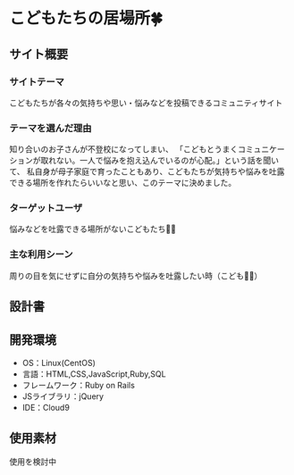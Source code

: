 # こどもたちの居場所🍀

## サイト概要
### サイトテーマ
こどもたちが各々の気持ちや思い・悩みなどを投稿できるコミュニティサイト


### テーマを選んだ理由
知り合いのお子さんが不登校になってしまい、
「こどもとうまくコミュニケーションが取れない。一人で悩みを抱え込んでいるのが心配。」という話を聞いて、
私自身が母子家庭で育ったこともあり、こどもたちが気持ちや悩みを吐露できる場所を作れたらいいなと思い、このテーマに決めました。


### ターゲットユーザ
悩みなどを吐露できる場所がないこどもたち👦🏻


### 主な利用シーン
周りの目を気にせずに自分の気持ちや悩みを吐露したい時（こども🧒🏻）


## 設計書


## 開発環境
- OS：Linux(CentOS)
- 言語：HTML,CSS,JavaScript,Ruby,SQL
- フレームワーク：Ruby on Rails
- JSライブラリ：jQuery
- IDE：Cloud9


## 使用素材
使用を検討中

